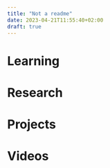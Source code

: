 ```yaml
---
title: "Not a readme"
date: 2023-04-21T11:55:40+02:00
draft: true
---
```


# Learning

# Research

# Projects

# Videos

